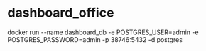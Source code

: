 # dashboard_office
docker run --name dashboard_db -e POSTGRES_USER=admin -e POSTGRES_PASSWORD=admin -p 38746:5432 -d postgres